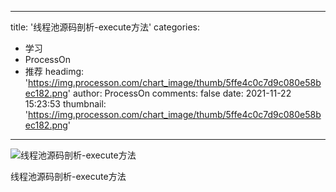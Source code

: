 
---
title: '线程池源码剖析-execute方法'
categories: 
 - 学习
 - ProcessOn
 - 推荐
headimg: 'https://img.processon.com/chart_image/thumb/5ffe4c0c7d9c080e58bec182.png'
author: ProcessOn
comments: false
date: 2021-11-22 15:23:53
thumbnail: 'https://img.processon.com/chart_image/thumb/5ffe4c0c7d9c080e58bec182.png'
---

<div>   
<img class="thumb" alt="线程池源码剖析-execute方法" src="https://img.processon.com/chart_image/thumb/5ffe4c0c7d9c080e58bec182.png" referrerpolicy="no-referrer">
<p>线程池源码剖析-execute方法</p>  
</div>
            